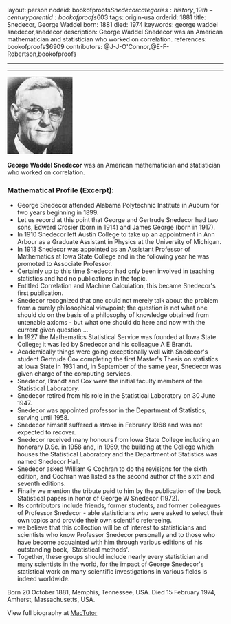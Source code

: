 layout: person
nodeid: bookofproofs$Snedecor
categories: history,19th-century
parentid: bookofproofs$603
tags: origin-usa
orderid: 1881
title: Snedecor, George Waddel
born: 1881
died: 1974
keywords: george waddel snedecor,snedecor
description: George Waddel Snedecor was an American mathematician and statistician who worked on correlation.
references: bookofproofs$6909
contributors: @J-J-O'Connor,@E-F-Robertson,bookofproofs

---



---

![Snedecor.jpg](https://github.com/bookofproofs/bookofproofs.github.io/blob/main/_sources/_assets/images/portraits/Snedecor.jpg?raw=true)

**George Waddel Snedecor** was an American mathematician and statistician who worked on correlation.

### Mathematical Profile (Excerpt):
* George Snedecor attended Alabama Polytechnic Institute in Auburn for two years beginning in 1899.
* Let us record at this point that George and Gertrude Snedecor had two sons, Edward Crosier (born in 1914) and James George (born in 1917).
* In 1910 Snedecor left Austin College to take up an appointment in Ann Arbour as a Graduate Assistant in Physics at the University of Michigan.
* In 1913 Snedecor was appointed as an Assistant Professor of Mathematics at Iowa State College and in the following year he was promoted to Associate Professor.
* Certainly up to this time Snedecor had only been involved in teaching statistics and had no publications in the topic.
* Entitled Correlation and Machine Calculation, this became Snedecor's first publication.
* Snedecor recognized that one could not merely talk about the problem from a purely philosophical viewpoint; the question is not what one should do on the basis of a philosophy of knowledge obtained from untenable axioms - but what one should do here and now with the current given question ...
* In 1927 the Mathematics Statistical Service was founded at Iowa State College; it was led by Snedecor and his colleague A E Brandt.
* Academically things were going exceptionally well with Snedecor's student Gertrude Cox completing the first Master's Thesis on statistics at Iowa State in 1931 and, in September of the same year, Snedecor was given charge of the computing services.
* Snedecor, Brandt and Cox were the initial faculty members of the Statistical Laboratory.
* Snedecor retired from his role in the Statistical Laboratory on 30 June 1947.
* Snedecor was appointed professor in the Department of Statistics, serving until 1958.
* Snedecor himself suffered a stroke in February 1968 and was not expected to recover.
* Snedecor received many honours from Iowa State College including an honorary D.Sc. in 1958 and, in 1969, the building at the College which houses the Statistical Laboratory and the Department of Statistics was named Snedecor Hall.
* Snedecor asked William G Cochran to do the revisions for the sixth edition, and Cochran was listed as the second author of the sixth and seventh editions.
* Finally we mention the tribute paid to him by the publication of the book Statistical papers in honor of George W Snedecor (1972).
* Its contributors include friends, former students, and former colleagues of Professor Snedecor - able statisticians who were asked to select their own topics and provide their own scientific refereeing.
* we believe that this collection will be of interest to statisticians and scientists who know Professor Snedecor personally and to those who have become acquainted with him through various editions of his outstanding book, 'Statistical methods'.
* Together, these groups should include nearly every statistician and many scientists in the world, for the impact of George Snedecor's statistical work on many scientific investigations in various fields is indeed worldwide.

Born 20 October 1881, Memphis, Tennessee, USA. Died 15 February 1974, Amherst, Massachusetts, USA.

View full biography at [MacTutor](https://mathshistory.st-andrews.ac.uk/Biographies/Snedecor/)
